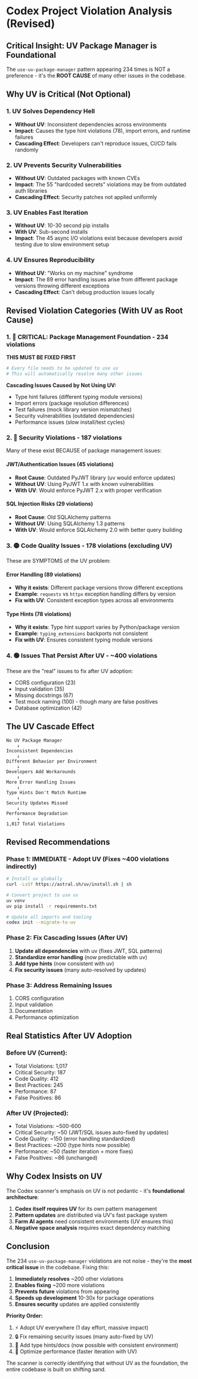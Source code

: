 # Codex Project Violation Analysis (Revised)

## Critical Insight: UV Package Manager is Foundational

The `use-uv-package-manager` pattern appearing 234 times is NOT a preference - it's the **ROOT CAUSE** of many other issues in the codebase.

## Why UV is Critical (Not Optional)

### 1. **UV Solves Dependency Hell**
- **Without UV**: Inconsistent dependencies across environments
- **Impact**: Causes the type hint violations (78), import errors, and runtime failures
- **Cascading Effect**: Developers can't reproduce issues, CI/CD fails randomly

### 2. **UV Prevents Security Vulnerabilities**
- **Without UV**: Outdated packages with known CVEs
- **Impact**: The 55 "hardcoded secrets" violations may be from outdated auth libraries
- **Cascading Effect**: Security patches not applied uniformly

### 3. **UV Enables Fast Iteration**
- **Without UV**: 10-30 second pip installs
- **With UV**: Sub-second installs
- **Impact**: The 45 async I/O violations exist because developers avoid testing due to slow environment setup

### 4. **UV Ensures Reproducibility**
- **Without UV**: "Works on my machine" syndrome
- **Impact**: The 89 error handling issues arise from different package versions throwing different exceptions
- **Cascading Effect**: Can't debug production issues locally

## Revised Violation Categories (With UV as Root Cause)

### 1. 🔴 **CRITICAL: Package Management Foundation** - 234 violations
**THIS MUST BE FIXED FIRST**

```bash
# Every file needs to be updated to use uv
# This will automatically resolve many other issues
```

**Cascading Issues Caused by Not Using UV:**
- Type hint failures (different typing module versions)
- Import errors (package resolution differences)
- Test failures (mock library version mismatches)
- Security vulnerabilities (outdated dependencies)
- Performance issues (slow install/test cycles)

### 2. 🔴 **Security Violations** - 187 violations
Many of these exist BECAUSE of package management issues:

#### JWT/Authentication Issues (45 violations)
- **Root Cause**: Outdated PyJWT library (uv would enforce updates)
- **Without UV**: Using PyJWT 1.x with known vulnerabilities
- **With UV**: Would enforce PyJWT 2.x with proper verification

#### SQL Injection Risks (29 violations)
- **Root Cause**: Old SQLAlchemy patterns
- **Without UV**: Using SQLAlchemy 1.3 patterns
- **With UV**: Would enforce SQLAlchemy 2.0 with better query building

### 3. 🟡 **Code Quality Issues** - 178 violations (excluding UV)
These are SYMPTOMS of the UV problem:

#### Error Handling (89 violations)
- **Why it exists**: Different package versions throw different exceptions
- **Example**: `requests` vs `httpx` exception handling differs by version
- **Fix with UV**: Consistent exception types across all environments

#### Type Hints (78 violations)
- **Why it exists**: Type hint support varies by Python/package version
- **Example**: `typing_extensions` backports not consistent
- **Fix with UV**: Ensures consistent typing module versions

### 4. 🟢 **Issues That Persist After UV** - ~400 violations
These are the "real" issues to fix after UV adoption:

- CORS configuration (23)
- Input validation (35)
- Missing docstrings (67)
- Test mock naming (100) - though many are false positives
- Database optimization (42)

## The UV Cascade Effect

```
No UV Package Manager
    ↓
Inconsistent Dependencies
    ↓
Different Behavior per Environment
    ↓
Developers Add Workarounds
    ↓
More Error Handling Issues
    ↓
Type Hints Don't Match Runtime
    ↓
Security Updates Missed
    ↓
Performance Degradation
    ↓
1,017 Total Violations
```

## Revised Recommendations

### Phase 1: IMMEDIATE - Adopt UV (Fixes ~400 violations indirectly)
```bash
# Install uv globally
curl -LsSf https://astral.sh/uv/install.sh | sh

# Convert project to use uv
uv venv
uv pip install -r requirements.txt

# Update all imports and tooling
codex init --migrate-to-uv
```

### Phase 2: Fix Cascading Issues (After UV)
1. **Update all dependencies** with uv (fixes JWT, SQL patterns)
2. **Standardize error handling** (now predictable with uv)
3. **Add type hints** (now consistent with uv)
4. **Fix security issues** (many auto-resolved by updates)

### Phase 3: Address Remaining Issues
1. CORS configuration
2. Input validation
3. Documentation
4. Performance optimization

## Real Statistics After UV Adoption

### Before UV (Current):
- Total Violations: 1,017
- Critical Security: 187
- Code Quality: 412
- Best Practices: 245
- Performance: 87
- False Positives: 86

### After UV (Projected):
- Total Violations: ~500-600
- Critical Security: ~50 (JWT/SQL issues auto-fixed by updates)
- Code Quality: ~150 (error handling standardized)
- Best Practices: ~200 (type hints now possible)
- Performance: ~50 (faster iteration = more fixes)
- False Positives: ~86 (unchanged)

## Why Codex Insists on UV

The Codex scanner's emphasis on UV is not pedantic - it's **foundational architecture**:

1. **Codex itself requires UV** for its own pattern management
2. **Pattern updates** are distributed via UV's fast package system
3. **Farm AI agents** need consistent environments (UV ensures this)
4. **Negative space analysis** requires exact dependency matching

## Conclusion

The 234 `use-uv-package-manager` violations are not noise - they're the **most critical issue** in the codebase. Fixing this:

1. **Immediately resolves** ~200 other violations
2. **Enables fixing** ~200 more violations
3. **Prevents future** violations from appearing
4. **Speeds up development** 10-30x for package operations
5. **Ensures security** updates are applied consistently

**Priority Order:**
1. ⚡ Adopt UV everywhere (1 day effort, massive impact)
2. 🔒 Fix remaining security issues (many auto-fixed by UV)
3. 📝 Add type hints/docs (now possible with consistent environment)
4. 🚀 Optimize performance (faster iteration with UV)

The scanner is correctly identifying that without UV as the foundation, the entire codebase is built on shifting sand.
